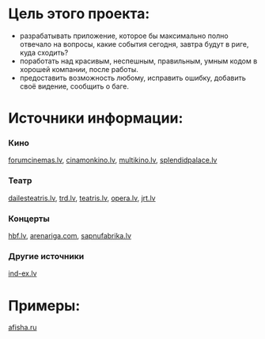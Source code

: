 # Цель этого проекта:
* разрабатывать приложение, которое бы максимально полно отвечало на вопросы, какие события сегодня, завтра будут в риге, куда сходить?
* поработать над красивым, неспешным, правильным, умным кодом в хорошей компании, после работы.
* предоставить возможность любому, исправить ошибку, добавить своё видение, сообщить о баге.

# Источники информации:

### Кино
[forumcinemas.lv](http://forumcinemas.lv/), [cinamonkino.lv](htp//www.cinamonkino.lv), [multikino.lv](http://multikino.lv), [splendidpalace.lv](splendidpalace.lv)

### Театр
[dailesteatris.lv](http://www.dailesteatris.lv/), [trd.lv](http://www.trd.lv/), [teatris.lv](http://www.teatris.lv/), [opera.lv](http://www.opera.lv), [jrt.lv](http://www.jrt.lv/)

###  Концерты
[hbf.lv](http://www.hbf.lv/), [arenariga.com](http://www.arenariga.com/), [sapnufabrika.lv](http://www.sapnufabrika.lv)

### Другие источники
[ind-ex.lv](http://www.ind-ex.lv)


# Примеры:
[afisha.ru](http://afisha.ru)